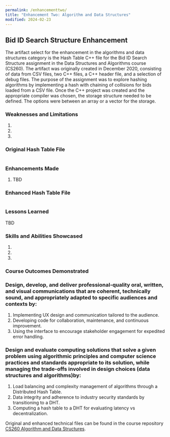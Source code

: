 ```yaml
---
permalink: /enhancementtwo/
title: "Enhancement Two: Algorithm and Data Structures"
modified: 2024-02-23
---
```


## Bid ID Search Structure Enhancement

The artifact select for the enhancement in the algorithms and data structures category is the Hash Table C++ file for the Bid ID Search Structure assignment in the Data Structures and Algorithms course (CS260). The artifact was originally created in December 2020, consisting of data from CSV files, two C++ files, a C++ header file, and a selection of debug files. The purpose of the assignment was to explore hashing algorithms by implementing a hash with chaining of collisions for bids loaded from a CSV file. Once the C++ project was created and the appropriate compiler was chosen, the storage structure needed to be defined. The options were between an array or a vector for the storage.


### Weaknesses and Limitations

1. 
2. 
3. 


### Original Hash Table File

```cpp
```


### Enhancements Made

1.	TBD


### Enhanced Hash Table File

```cpp
```


### Lessons Learned

TBD


### Skills and Abilities Showcased

1.	
2.	
3.	


### Course Outcomes Demonstrated

### Design, develop, and deliver professional-quality oral, written, and visual communications that are coherent, technically sound, and appropriately adapted to specific audiences and contexts by:

1.	Implementing UX design and communication tailored to the audience.
2.	Developing code for collaboration, maintenance, and continuous improvement.
3.	Using the interface to encourage stakeholder engagement for expedited error handling.

### Design and evaluate computing solutions that solve a given problem using algorithmic principles and computer science practices and standards appropriate to its solution, while managing the trade-offs involved in design choices (data structures and algorithms)by:

1.	Load balancing and complexity management of algorithms through a Distributed Hash Table.
2.	Data integrity and adherence to industry security standards by transitioning to a DHT.
3.	Computing a hash table to a DHT for evaluating latency vs decentralization.

Original and enhanced technical files can be found in the course repository [CS260 Algorithm and Data Structures]([[https://github.com/dpoloniajr/CS-320-Software-Testing-Automation-and-QA]).

